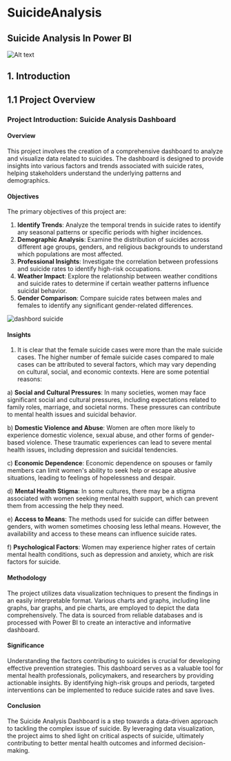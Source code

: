 # SuicideAnalysis
## Suicide Analysis In Power BI
![Alt text](https://sabrangindia.in/sites/default/files/inline-images/Suicide.jpg)

## 1. Introduction
## 1.1 Project Overview 
### Project Introduction: Suicide Analysis Dashboard

#### Overview
This project involves the creation of a comprehensive dashboard to analyze and visualize data related to suicides. The dashboard is designed to provide insights into various factors and trends associated with suicide rates, helping stakeholders understand the underlying patterns and demographics.

#### Objectives
The primary objectives of this project are:
1. **Identify Trends**: Analyze the temporal trends in suicide rates to identify any seasonal patterns or specific periods with higher incidences.
2. **Demographic Analysis**: Examine the distribution of suicides across different age groups, genders, and religious backgrounds to understand which populations are most affected.
3. **Professional Insights**: Investigate the correlation between professions and suicide rates to identify high-risk occupations.
4. **Weather Impact**: Explore the relationship between weather conditions and suicide rates to determine if certain weather patterns influence suicidal behavior.
5. **Gender Comparison**: Compare suicide rates between males and females to identify any significant gender-related differences.

![dashbord suicide](https://github.com/user-attachments/assets/100553cc-4738-4388-8376-e1d888d8b4f0)

#### Insights
1. It is clear that the female suicide cases were more than the male suicide cases. The higher number of female suicide cases compared to male cases can be attributed to several factors, which may vary depending on cultural, social, and economic contexts. Here are some potential reasons:

a) **Social and Cultural Pressures**: In many societies, women may face significant social and cultural pressures, including expectations related to family roles, marriage, and societal norms. These pressures can contribute to mental health issues and suicidal behavior.

b) **Domestic Violence and Abuse**: Women are often more likely to experience domestic violence, sexual abuse, and other forms of gender-based violence. These traumatic experiences can lead to severe mental health issues, including depression and suicidal tendencies.

c) **Economic Dependence**: Economic dependence on spouses or family members can limit women's ability to seek help or escape abusive situations, leading to feelings of hopelessness and despair.

d) **Mental Health Stigma**: In some cultures, there may be a stigma associated with women seeking mental health support, which can prevent them from accessing the help they need.

e) **Access to Means**: The methods used for suicide can differ between genders, with women sometimes choosing less lethal means. However, the availability and access to these means can influence suicide rates.

f) **Psychological Factors**: Women may experience higher rates of certain mental health conditions, such as depression and anxiety, which are risk factors for suicide.

#### Methodology
The project utilizes data visualization techniques to present the findings in an easily interpretable format. Various charts and graphs, including line graphs, bar graphs, and pie charts, are employed to depict the data comprehensively. The data is sourced from reliable databases and is processed with Power BI to create an interactive and informative dashboard.

#### Significance
Understanding the factors contributing to suicides is crucial for developing effective prevention strategies. This dashboard serves as a valuable tool for mental health professionals, policymakers, and researchers by providing actionable insights. By identifying high-risk groups and periods, targeted interventions can be implemented to reduce suicide rates and save lives.

#### Conclusion
The Suicide Analysis Dashboard is a step towards a data-driven approach to tackling the complex issue of suicide. By leveraging data visualization, the project aims to shed light on critical aspects of suicide, ultimately contributing to better mental health outcomes and informed decision-making.
